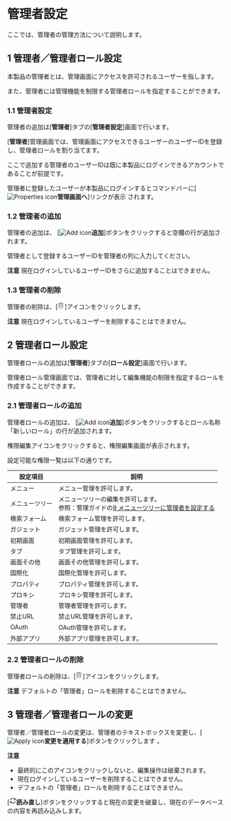 # 管理者設定

ここでは、管理者の管理方法について説明します。

## 1 管理者／管理者ロール設定

本製品の管理者とは、管理画面にアクセスを許可されるユーザーを指します。

また、管理者には管理機能を制限する管理者ロールを指定することができます。

### 1.1 管理者設定

管理者の追加は[**管理者**]タブの[**管理者設定**]画面で行います。

[**管理者**]管理画面では、管理画面にアクセスできるユーザーのユーザーIDを登録し、管理者ロールを割り当てます。

ここで追加する管理者のユーザーIDは既に本製品にログインできるアカウントであることが前提です。

管理者に登録したユーザーが本製品にログインするとコマンドバーに[![Properties icon]**管理画面へ**]リンクが表示
されます。

### 1.2 管理者の追加

管理者の追加は、 [![Add icon]**追加**]ボタンをクリックすると空欄の行が追加されます。

管理者として登録するユーザーIDを管理者の列に入力してください。

**注意** 現在ログインしているユーザーIDをさらに追加することはできません。

### 1.3 管理者の削除

管理者の削除は、[![Trash icon]]アイコンをクリックします。

**注意** 現在ログインしているユーザーを削除することはできません。

## 2 管理者ロール設定

管理者ロールの追加は[**管理者**]タブの[**ロール設定**]画面で行います。

管理者ロール管理画面では、管理者に対して編集機能の制限を指定するロールを作成することができます。

### 2.1 管理者ロールの追加

管理者ロールの追加は、 [![Add icon]**追加**]ボタンをクリックするとロール名称「新しいロール」の行が追加されます。

権限編集アイコンをクリックすると、権限編集画面が表示されます。

設定可能な権限一覧は以下の通りです。

<table>
    <thead>
        <tr>
            <th>設定項目</th><th>説明</th>
        </tr>
    </thead>
    <tbody>
        <tr>
            <td>メニュー</td>
            <td>メニュー管理を許可します。</td>
        </tr>
        <tr>
            <td>メニューツリー</td>
            <td>
            メニューツリーの編集を許可します。<br/>
            参照：管理ガイドの<a href="menu-settings.md#set_admin">9 メニューツリーに管理者を設定する</a>
            </td>
        </tr>
        <tr>
            <td>検索フォーム</td>
            <td>検索フォーム管理を許可します。</td>
        </tr>
        <tr>
            <td>ガジェット</td>
            <td>ガジェット管理を許可します。</td>
        </tr>
        <tr>
            <td>初期画面</td>
            <td>初期画面管理を許可します。</td>
        </tr>
        <tr>
            <td>タブ</td>
            <td>タブ管理を許可します。</td>
        </tr>
        <tr>
            <td>画面その他</td>
            <td>画面その他管理を許可します。</td>
        </tr>
        <tr>
            <td>国際化</td>
            <td>国際化管理を許可します。</td>
        </tr>
        <tr>
            <td>プロパティ</td>
            <td>プロパティ管理を許可します。</td>
        </tr>
        <tr>
            <td>プロキシ</td>
            <td>プロキシ管理を許可します。</td>
        </tr>
        <tr>
            <td>管理者</td>
            <td>管理者管理を許可します。</td>
        </tr>
        <tr>
            <td>禁止URL</td>
            <td>禁止URL管理を許可します。</td>
        </tr>
        <tr>
            <td>OAuth</td>
            <td>OAuth管理を許可します。</td>
        </tr>
        <tr>
            <td>外部アプリ</td>
            <td>外部アプリ管理を許可します。</td>
        </tr>
    </tbody>
</table>

### 2.2 管理者ロールの削除

管理者ロールの削除は、[![Trash icon]]アイコンをクリックします。

**注意** デフォルトの「管理者」ロールを削除することはできません。

## 3 管理者／管理者ロールの変更

管理者／管理者ロールの変更は、管理者のテキストボックスを変更し、[![Apply icon]**変更を適用する**]ボタンをクリックします
。

**注意**


  * 最終的にこのアイコンをクリックしないと、編集操作は破棄されます。
  * 現在ログインしているユーザーを削除することはできません。
  * デフォルトの「管理者」ロールを削除することはできません。

[![Refresh icon]**読み直し**]ボタンをクリックすると現在の変更を破棄し、現在のデータベースの内容を再読み込みします。

[Add icon]: ../../images/add_menu_tree.gif "追加"
[Apply icon]: ../../images/apply_changes.gif "変更を適用する"
[Properties icon]: ../../images/display_all_properties.gif "管理画面へ"
[Refresh icon]: ../../images/refresh.gif "読み直し"
[Trash icon]: ../../images/trash.gif "ごみ箱"
